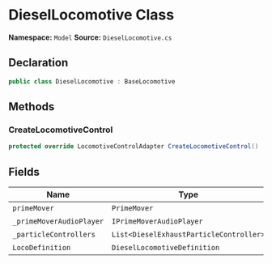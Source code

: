 # DieselLocomotive Class

**Namespace:** `Model`
**Source:** `DieselLocomotive.cs`

## Declaration

```csharp
public class DieselLocomotive : BaseLocomotive
```

## Methods

### CreateLocomotiveControl

```csharp
protected override LocomotiveControlAdapter CreateLocomotiveControl()
```

## Fields

| Name | Type | Access | Modifiers |
|------|------|--------|-----------|
| `primeMover` | `PrimeMover` | public | - |
| `_primeMoverAudioPlayer` | `IPrimeMoverAudioPlayer` | private | - |
| `_particleControllers` | `List<DieselExhaustParticleController>` | private | - |
| `LocoDefinition` | `DieselLocomotiveDefinition` | private | - |

